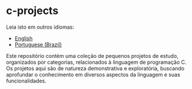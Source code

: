 # c-projects

Leia isto em outros idiomas:
- [English](README.en.md)
- [Portuguese (Brazil)](README.pt-br.md)

Este repositório contém uma coleção de pequenos projetos de estudo, organizados por categorias, relacionados à linguagem de programação C. Os projetos aqui são de natureza demonstrativa e exploratória, buscando aprofundar o conhecimento em diversos aspectos da linguagem e suas funcionalidades.
